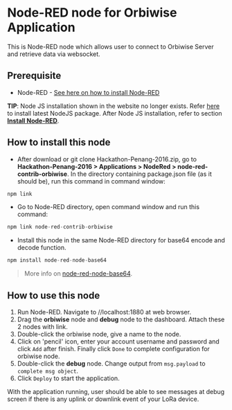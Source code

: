 # Node-RED node for Orbiwise Application
This is Node-RED node which allows user to connect to Orbiwise Server and retrieve data via websocket.

## Prerequisite
* Node-RED - [See here on how to install Node-RED](https://nodered.org/docs/getting-started/installation)

**TIP**: Node JS installation shown in the website no longer exists. Refer [here](https://nodejs.org/en/) to install latest NodeJS package. After Node JS installation, refer to section **[Install Node-RED](https://nodered.org/docs/getting-started/installation#install-node-red)**.

## How to install this node

* After download or git clone Hackathon-Penang-2016.zip, go to **Hackathon-Penang-2016 > Applications > NodeRed > node-red-contrib-orbiwise**. In the directory containing package.json file (as it should be), run this command in command window: 
```c
npm link
```
* Go to Node-RED directory, open command window and run this command: 
```c
npm link node-red-contrib-orbiwise
```
* Install this node in the same Node-RED directory for base64 encode and decode function.
```c
npm install node-red-node-base64
```
> More info on [node-red-node-base64](https://github.com/node-red/node-red-nodes/tree/master/parsers/base64).

## How to use this node

1. Run Node-RED. Navigate to //localhost:1880 at web browser.
2. Drag the **orbiwise** node and **debug** node to the dashboard. Attach these 2 nodes with link.
3. Double-click the orbiwise node, give a name to the node.
4. Click on 'pencil' icon, enter your account username and password and click `Add` after finish. Finally click `Done` to complete configuration for orbiwise node.
5. Double-click the **debug** node. Change output from `msg.payload` to `complete msg object`.
6. Click `Deploy` to start the application.

With the application running, user should be able to see messages at debug screen if there is any uplink or downlink event of your LoRa device.
